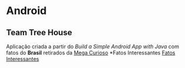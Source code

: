 # Android

## Team Tree House
Aplicação criada a partir do  *Build a Simple Android App with Java* com fatos do **Brasil**
retirados da [Mega Curioso](https://www.megacurioso.com.br/historia-e-geografia/102530-teste-sera-que-voce-ja-sabia-destes-34-fatos-sobre-o-brasil.htm)
*Fatos Interessantes [Fatos Interessantes](https://github.com/LucasPLopes/Android/tree/master/FatosInteressantes)

